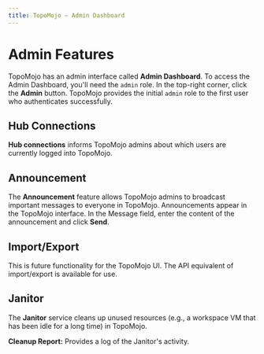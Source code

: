 ```yaml
---
title: TopoMojo — Admin Dashboard
---
```


# Admin Features

TopoMojo has an admin interface called **Admin Dashboard**. To access the Admin Dashboard, you'll need the `admin` role. In the top-right corner, click the **Admin** button. TopoMojo provides the initial `admin` role to the first user who authenticates successfully.

## Hub Connections

**Hub connections** informs TopoMojo admins about which users are currently logged into TopoMojo.

## Announcement

The **Announcement** feature allows TopoMojo admins to broadcast important messages to everyone in TopoMojo. Announcements appear in the TopoMojo interface. In the Message field, enter the content of the announcement and click **Send**.

## Import/Export

This is future functionality for the TopoMojo UI. The API equivalent of import/export is available for use.

## Janitor

The **Janitor** service cleans up unused resources (e.g., a workspace VM that has been idle for a long time) in TopoMojo.

**Cleanup Report:** Provides a log of the Janitor's activity.
